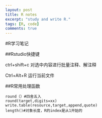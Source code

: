 ```yaml
---
layout: post
title: R notes
excerpt: "study and write R."
tags: [R, code]
comments: true
---
```


#R学习笔记

##Rstudio快捷键

ctrl+shift+c 对选中内容进行批量注释、解注释

Ctrl+Alt+R 运行当前文件

##R常用处理函数


	round（）#四舍五入
	round(target,digits=xx)
	write.table(resource,target,append,quote)
	length()#对象长度，R的index是从1开始的